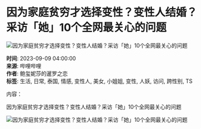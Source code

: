 # 因为家庭贫穷才选择变性？变性人结婚？采访「她」10个全网最关心的问题

![因为家庭贫穷才选择变性？变性人结婚？采访「她」10个全网最关心的问题](//i2.hdslb.com/bfs/archive/0a79d49e0cfa61ad1dbc348645e3d85447c92603.jpg@100w_100h_1c.webp)

**时间**: 2023-09-09 04:00:00  
**来源**: 哔哩哔哩  
**作者**: 鲍玺妮莎的暹罗之恋  
**标签**: 生活, 日常, 泰国, 情感, 变性人, 美女, 小姐姐, 变性, 人妖, 访问, 跨性别, TS

内容：

因为家庭贫穷才选择变性？变性人结婚？采访「她」10个全网最关心的问题

![因为家庭贫穷才选择变性？变性人结婚？采访「她」10个全网最关心的问题](//i0.hdslb.com/bfs/face/40c54c8aaf6e165eb4ee0d850c0a12edabf221a9.jpg@96w.webp)